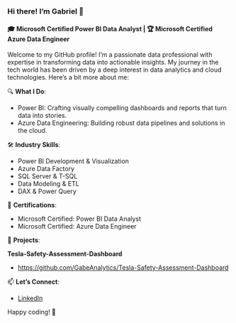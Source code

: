 ### Hi there! I’m Gabriel 👋

#### 🎓 Microsoft Certified Power BI Data Analyst | 🏆 Microsoft Certified Azure Data Engineer

Welcome to my GitHub profile! I’m a passionate data professional with expertise in transforming data into actionable insights. 
My journey in the tech world has been driven by a deep interest in data analytics and cloud technologies. Here’s a bit more about me:

🔍 **What I Do**:
- Power BI: Crafting visually compelling dashboards and reports that turn data into stories.
- Azure Data Engineering: Building robust data pipelines and solutions in the cloud.

🛠 **Industry Skills**:
- Power BI Development & Visualization
- Azure Data Factory
- SQL Server & T-SQL
- Data Modeling & ETL
- DAX & Power Query

💼 **Certifications**:
- Microsoft Certified: Power BI Data Analyst
- Microsoft Certified: Azure Data Engineer

🌟 **Projects**:

**Tesla-Safety-Assessment-Dashboard**

- https://github.com/GabeAnalytics/Tesla-Safety-Assessment-Dashboard

📫 **Let’s Connect**:
- [
LinkedIn](https://www.linkedin.com/in/gabriel-sibomana-656270311/)


Happy coding! 🚀


